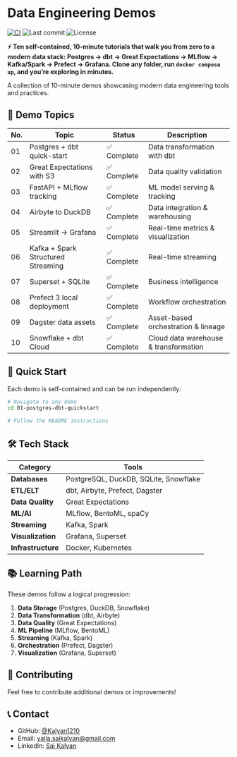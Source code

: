 # Data Engineering Demos

[![CI](https://github.com/Kalyan1210/data-engineering-demos/actions/workflows/compose-lint.yml/badge.svg)](https://github.com/Kalyan1210/data-engineering-demos/actions/workflows/compose-lint.yml)
![Last commit](https://img.shields.io/github/last-commit/Kalyan1210/data-engineering-demos)
![License](https://img.shields.io/github/license/Kalyan1210/data-engineering-demos)

**⚡ Ten self-contained, 10-minute tutorials that walk you from zero to a modern data stack: Postgres → dbt → Great Expectations → MLflow → Kafka/Spark → Prefect → Grafana. Clone any folder, run `docker compose up`, and you’re exploring in minutes.**

A collection of 10-minute demos showcasing modern data engineering tools and practices.

## 🚀 Demo Topics

| No. | Topic | Status | Description |
|-----|-------|--------|-------------|
| 01  | Postgres + dbt quick-start | ✅ Complete | Data transformation with dbt |
| 02  | Great Expectations with S3 | ✅ Complete | Data quality validation |
| 03  | FastAPI + MLflow tracking | ✅ Complete | ML model serving & tracking |
| 04  | Airbyte to DuckDB | ✅ Complete | Data integration & warehousing |
| 05  | Streamlit → Grafana | ✅ Complete | Real-time metrics & visualization |
| 06  | Kafka + Spark Structured Streaming | ✅ Complete | Real-time streaming |
| 07  | Superset + SQLite | ✅ Complete | Business intelligence |
| 08  | Prefect 3 local deployment | ✅ Complete | Workflow orchestration |
| 09  | Dagster data assets | ✅ Complete | Asset-based orchestration & lineage |
| 10  | Snowflake + dbt Cloud | ✅ Complete | Cloud data warehouse & transformation |

## 🚀 Quick Start

Each demo is self-contained and can be run independently:

```bash
# Navigate to any demo
cd 01-postgres-dbt-quickstart

# Follow the README instructions
```

## 🛠️ Tech Stack

| Category | Tools |
|----------|-------|
| **Databases** | PostgreSQL, DuckDB, SQLite, Snowflake |
| **ETL/ELT** | dbt, Airbyte, Prefect, Dagster |
| **Data Quality** | Great Expectations |
| **ML/AI** | MLflow, BentoML, spaCy |
| **Streaming** | Kafka, Spark |
| **Visualization** | Grafana, Superset |
| **Infrastructure** | Docker, Kubernetes |

## 📚 Learning Path

These demos follow a logical progression:

1. **Data Storage** (Postgres, DuckDB, Snowflake)
2. **Data Transformation** (dbt, Airbyte)
3. **Data Quality** (Great Expectations)
4. **ML Pipeline** (MLflow, BentoML)
5. **Streaming** (Kafka, Spark)
6. **Orchestration** (Prefect, Dagster)
7. **Visualization** (Grafana, Superset)

## 🤝 Contributing

Feel free to contribute additional demos or improvements!

## 📞 Contact

- GitHub: [@Kalyan1210](https://github.com/Kalyan1210)
- Email: yalla.saikalyan@gmail.com
- LinkedIn: [Sai Kalyan](https://linkedin.com/in/sai-kalyan-996244128) 
